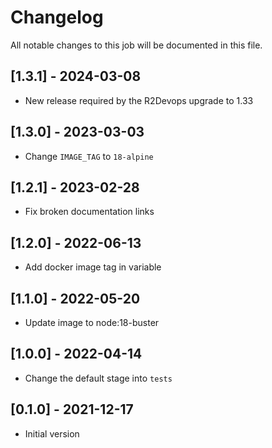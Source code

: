 # Changelog
All notable changes to this job will be documented in this file.

## [1.3.1] - 2024-03-08
* New release required by the R2Devops upgrade to 1.33

## [1.3.0] - 2023-03-03
* Change `IMAGE_TAG` to `18-alpine`

## [1.2.1] - 2023-02-28
* Fix broken documentation links

## [1.2.0] - 2022-06-13
* Add docker image tag in variable 

## [1.1.0] - 2022-05-20
* Update image to node:18-buster

## [1.0.0] - 2022-04-14
* Change the default stage into `tests`

## [0.1.0] - 2021-12-17
* Initial version